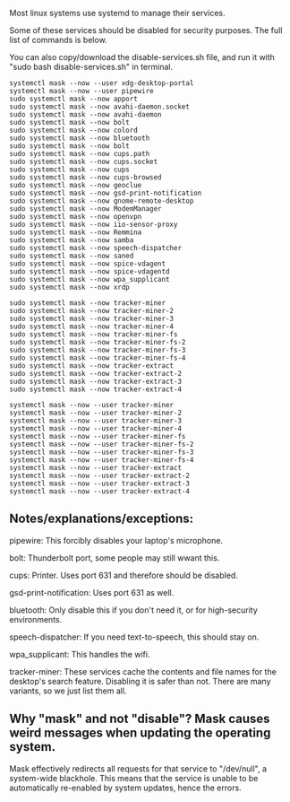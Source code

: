 Most linux systems use systemd to manage their services.

Some of these services should be disabled for security purposes. The full list of commands is below.

You can also copy/download the disable-services.sh file, and run it with "sudo bash disable-services.sh" in terminal.

```
systemctl mask --now --user xdg-desktop-portal
systemctl mask --now --user pipewire
sudo systemctl mask --now apport
sudo systemctl mask --now avahi-daemon.socket
sudo systemctl mask --now avahi-daemon
sudo systemctl mask --now bolt
sudo systemctl mask --now colord
sudo systemctl mask --now bluetooth
sudo systemctl mask --now bolt
sudo systemctl mask --now cups.path
sudo systemctl mask --now cups.socket
sudo systemctl mask --now cups
sudo systemctl mask --now cups-browsed
sudo systemctl mask --now geoclue
sudo systemctl mask --now gsd-print-notification
sudo systemctl mask --now gnome-remote-desktop
sudo systemctl mask --now ModemManager
sudo systemctl mask --now openvpn
sudo systemctl mask --now iio-sensor-proxy
sudo systemctl mask --now Remmina
sudo systemctl mask --now samba
sudo systemctl mask --now speech-dispatcher
sudo systemctl mask --now saned
sudo systemctl mask --now spice-vdagent
sudo systemctl mask --now spice-vdagentd
sudo systemctl mask --now wpa_supplicant
sudo systemctl mask --now xrdp

sudo systemctl mask --now tracker-miner
sudo systemctl mask --now tracker-miner-2
sudo systemctl mask --now tracker-miner-3
sudo systemctl mask --now tracker-miner-4
sudo systemctl mask --now tracker-miner-fs
sudo systemctl mask --now tracker-miner-fs-2
sudo systemctl mask --now tracker-miner-fs-3
sudo systemctl mask --now tracker-miner-fs-4
sudo systemctl mask --now tracker-extract
sudo systemctl mask --now tracker-extract-2
sudo systemctl mask --now tracker-extract-3
sudo systemctl mask --now tracker-extract-4

systemctl mask --now --user tracker-miner
systemctl mask --now --user tracker-miner-2
systemctl mask --now --user tracker-miner-3
systemctl mask --now --user tracker-miner-4
systemctl mask --now --user tracker-miner-fs
systemctl mask --now --user tracker-miner-fs-2
systemctl mask --now --user tracker-miner-fs-3
systemctl mask --now --user tracker-miner-fs-4
systemctl mask --now --user tracker-extract
systemctl mask --now --user tracker-extract-2
systemctl mask --now --user tracker-extract-3
systemctl mask --now --user tracker-extract-4
```

## Notes/explanations/exceptions:

pipewire: This forcibly disables your laptop's microphone.

bolt: Thunderbolt port, some people may still wwant this.

cups: Printer. Uses port 631 and therefore should be disabled.

gsd-print-notification: Uses port 631 as well.

bluetooth: Only disable this if you don't need it, or for high-security environments.

speech-dispatcher: If you need text-to-speech, this should stay on.

wpa_supplicant: This handles the wifi.

tracker-miner: These services cache the contents and file names for the desktop's search feature. Disabling it is safer than not. There are many variants, so we just list them all.

## Why "mask" and not "disable"? Mask causes weird messages when updating the operating system.

Mask effectively redirects all requests for that service to "/dev/null", a system-wide blackhole. This means that the service is unable to be automatically re-enabled by system updates, hence the errors.
